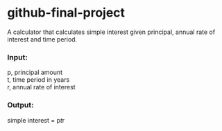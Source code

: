 # github-final-project

A calculator that calculates simple interest given principal, annual rate of interest and time period. 

### Input: 
  p, principal amount   
  t, time period in years   
  r, annual rate of interest   

### Output:
  simple interest = p*t*r
